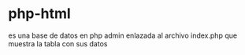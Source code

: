 # php-html
es una base de datos en php admin enlazada al archivo index.php que muestra la tabla con sus datos
